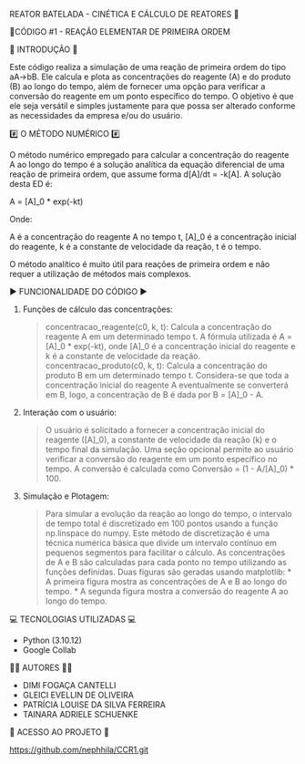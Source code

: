 REATOR BATELADA - CINÉTICA E CÁLCULO DE REATORES 🧪

🔹CÓDIGO #1 - REAÇÃO ELEMENTAR DE PRIMEIRA ORDEM

📌 INTRODUÇÃO 📌

Este código realiza a simulação de uma reação de primeira ordem do tipo aA→bB. Ele calcula e plota as concentrações do reagente (A) e do produto (B) ao longo do tempo, além de fornecer uma opção para verificar a conversão do reagente em um ponto específico do tempo. O objetivo é que ele seja versátil e simples justamente para que possa ser alterado conforme as necessidades da empresa e/ou do usuário.

#️⃣ O MÉTODO NUMÉRICO #️⃣

O método numérico empregado para calcular a concentração do reagente A ao longo do tempo é a solução analítica da equação diferencial de uma reação de primeira ordem, que assume forma d[A]/dt = -k[A]. A solução desta ED é:

A = [A]_0 * exp(-kt)

Onde:

A é a concentração do reagente A no tempo t,
[A]_0 é a concentração inicial do reagente,
k é a constante de velocidade da reação,
t é o tempo.

O método analítico é muito útil para reações de primeira ordem e não requer a utilização de métodos mais complexos.

▶️ FUNCIONALIDADE DO CÓDIGO ▶️

 1. Funções de cálculo das concentrações:

	> concentracao_reagente(c0, k, t): Calcula a concentração do reagente A em um determinado tempo t. A fórmula utilizada é A = [A]_0 * exp(-kt), onde [A]_0 é a concentração inicial do reagente e k é a constante de velocidade da reação.
	> concentracao_produto(c0, k, t): Calcula a concentração do produto B em um determinado tempo t. Considera-se que toda a concentração inicial do reagente A eventualmente se converterá em B, logo, a concentração de B é dada por B = [A]_0 - A.

 2. Interação com o usuário:

	> O usuário é solicitado a fornecer a concentração inicial do reagente ([A]_0), a constante de velocidade da reação (k) e o tempo final da simulação.
	> Uma seção opcional permite ao usuário verificar a conversão do reagente em um ponto específico no tempo. A conversão é calculada como Conversão = (1 - A/[A]_0) * 100.

 3. Simulação e Plotagem:

	> Para simular a evolução da reação ao longo do tempo, o intervalo de tempo total é discretizado em 100 pontos usando a função np.linspace do numpy. Este método de discretização é uma técnica numérica básica que divide um intervalo contínuo em pequenos segmentos para facilitar o cálculo.
	> As concentrações de A e B são calculadas para cada ponto no tempo utilizando as funções definidas.
	> Duas figuras são geradas usando matplotlib:
		* A primeira figura mostra as concentrações de A e B ao longo do tempo.
	 	* A segunda figura mostra a conversão do reagente A ao longo do tempo.

💻 TECNOLOGIAS UTILIZADAS 💻 

 * Python (3.10.12)
 * Google Collab

🧑‍🔬 AUTORES 🧑‍🔬

 * DIMI FOGAÇA CANTELLI
 * GLEICI EVELLIN DE OLIVEIRA
 * PATRÍCIA LOUISE DA SILVA FERREIRA
 * TAINARA ADRIELE SCHUENKE

🔗 ACESSO AO PROJETO 🔗

https://github.com/nephhila/CCR1.git
